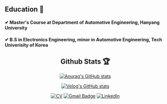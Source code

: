 ## Education 📘
#### ✔ Master's Course at Department of Automotive Engineering, Hanyang University   
#### ✔ B.S in Electronics Engineering, minor in Automotive Engineering, Tech Univerisity of Korea      

<div align=center>
  
## Github Stats 🏆    
[![Anurag's GitHub stats](https://github-readme-stats.vercel.app/api?username=soup1997)](https://github.com/anuraghazra/github-readme-stats)  
  
  

[![Velog's GitHub stats](https://velog-readme-stats.vercel.app/api/badge?name=soup1997)](https://velog.io/@soup1997)   
  
  
  
  
[![CV](https://img.shields.io/badge/-CV-orange?style=flat-square&logo=github&link=https://davinci-ai.tistory.com/)](https://github.com/soup1997/Hyunseup-Jo-CV/blob/origin/HyunseupJo_CV.pdf)
[![Gmail Badge](https://img.shields.io/badge/Gmail-d14836?style=flat-square&logo=Gmail&logoColor=white&link=mailto:hyunseup0815@gmail.com)](mailto:hyunseup0815@gmail.com)
[![LinkedIn](https://img.shields.io/badge/-LinkedIn-0077b5?style=round-square&logo=linkedin&logoColor=white&link=https://www.linkedin.com/in/%ED%98%84%EC%8A%B5-%EC%A1%B0-529821255/)](https://www.linkedin.com/in/%ED%98%84%EC%8A%B5-%EC%A1%B0-529821255/)



</div>   



<!-- **soup1997/soup1997** is a ✨ _special_ ✨ repository because its `README.md` (this file) appears on your GitHub profile.

Here are some ideas to get you started:

- 🔭 I’m currently working on ...
- 🌱 I’m currently learning ...
- 👯 I’m looking to collaborate on ...
- 🤔 I’m looking for help with ...
- 💬 Ask me about ...
- 📫 How to reach me: ...
- 😄 Pronouns: ...
- ⚡ Fun fact: ...
-->
